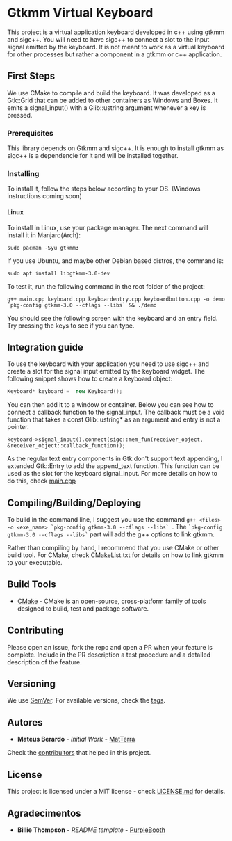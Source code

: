 # Gtkmm Virtual Keyboard

This project is a virtual application keyboard developed in c++ using gtkmm and sigc++. You will need to have sigc++ to connect a slot to the input signal emitted by the keyboard. It is not meant to work as a virtual keyboard for other processes but rather a component in a gtkmm or c++ application.


## First Steps

We use CMake to compile and build the keyboard. It was developed as a Gtk::Grid that can be added to other containers as Windows and Boxes. It emits a signal_input() with a Glib::ustring argument whenever a key is pressed.

### Prerequisites

This library depends on Gtkmm and sigc++. It is enough to install gtkmm as sigc++ is a dependencie for it and will be installed together.

### Installing

To install it, follow the steps below according to your OS. (Windows instructions coming soon)

#### Linux

To install in Linux, use your package manager. The next command will install it in Manjaro(Arch):

```
sudo pacman -Syu gtkmm3
```

If you use Ubuntu, and maybe other Debian based distros, the command is:
```
sudo apt install libgtkmm-3.0-dev
```

To test it, run the following command in the root folder of the project:
```
g++ main.cpp keyboard.cpp keyboardentry.cpp keyboardbutton.cpp -o demo `pkg-config gtkmm-3.0 --cflags --libs` && ./demo
```

You should see the following screen with the keyboard and an entry field. Try pressing the keys to see if you can type.

## Integration guide

To use the keyboard with your application you need to use sigc++ and create a slot for the signal input emitted by the keyboard widget. The following snippet shows how to create a keyboard object:

```c++
Keyboard* keyboard =  new Keyboard();
```

You can then add it to a window or container. Below you can see how to connect a callback function to the signal_input. The callback must be a void function that takes a const Glib::ustring* as an argument and entry is not a pointer.

```
keyboard->signal_input().connect(sigc::mem_fun(receiver_object, &receiver_object::callback_function));
```

As the regular text entry components in Gtk don't support text appending, I extended Gtk::Entry to add the append_text function. This function can be used as the slot for the keyboard signal_input. For more details on how to do this, check [main.cpp](main.cpp)

## Compiling/Building/Deploying

To build in the command line, I suggest you use the command ``g++ <files> -o <exe_name> `pkg-config gtkmm-3.0 --cflags --libs` ``. The `` `pkg-config gtkmm-3.0 --cflags --libs` `` part will add the g++ options to link gtkmm.

Rather than compiling by hand, I recommend that you use CMake or other build tool. For CMake, check CMakeList.txt for details on how to link gtkmm to your executable.

## Build Tools

* [CMake](http://cmake.org/) - CMake is an open-source, cross-platform family of tools designed to build, test and package software.

## Contributing

Please open an issue, fork the repo and open a PR when your feature is complete. Include in the PR description a test procedure and a detailed description of the feature.

## Versioning

We use [SemVer](http://semver.org/). For available versions, check the [tags](https://github.com/novaweb-mobi/gtkmm-virtual-keyboard/tags). 

## Autores

* **Mateus Berardo** - *Initial Work* - [MatTerra](https://github.com/MatTerra)

Check the [contribuitors](https://github.com/novaweb-mobi/gtkmm-virtual-keyboard/contributors) that helped in this project.

## License

This project is licensed under a MIT license - check [LICENSE.md](LICENSE.md) for details.

## Agradecimentos

* **Billie Thompson** - *README template* - [PurpleBooth](https://github.com/PurpleBooth)
